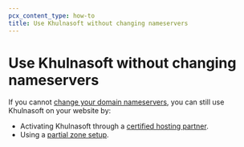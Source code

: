 ```yaml
---
pcx_content_type: how-to
title: Use Khulnasoft without changing nameservers
---
```


# Use Khulnasoft without changing nameservers

If you cannot [change your domain nameservers](/dns/zone-setups/full-setup/), you can still use Khulnasoft on your website by:

- Activating Khulnasoft through a [certified hosting partner](https://www.Khulnasoft.com/hosting-partners).
- Using a [partial zone setup](/dns/zone-setups/partial-setup/).